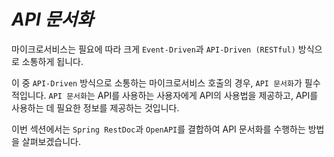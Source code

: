 # ***API 문서화***

마이크로서비스는 필요에 따라 크게 `Event-Driven`과 `API-Driven (RESTful)` 방식으로 소통하게 됩니다.

이 중 `API-Driven` 방식으로 소통하는 마이크로서비스 호출의 경우, `API 문서화`가 필수적입니다. `API 문서화`는 API를 사용하는 사용자에게 API의 사용법을 제공하고, API를 사용하는 데 필요한 정보를 제공하는 것입니다.

이번 섹션에서는 `Spring RestDoc`과 `OpenAPI`를 결합하여 API 문서화를 수행하는 방법을 살펴보겠습니다.

